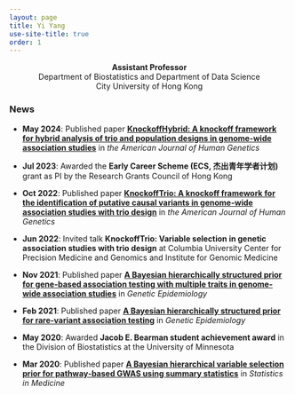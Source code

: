 ```yaml
---
layout: page
title: Yi Yang
use-site-title: true
order: 1
---
```

<p align="center">
  <b>Assistant Professor</b><br />
  Department of Biostatistics and Department of Data Science<br />
  City University of Hong Kong
</p>

<!--- ### [Openings for PhD students in Fall 2025](https://yiyangphd.github.io/openings/) --->
<!--- hidden content --->

### News

- **May 2024**: Published paper [**KnockoffHybrid: A knockoff framework for hybrid analysis of trio and population designs in genome-wide association studies**](https://authors.elsevier.com/a/1jAqCgeXA8s2) in *the American Journal of Human Genetics*

- **Jul 2023**: Awarded the **Early Career Scheme (ECS, 杰出青年学者计划)** grant as PI by the Research Grants Council of Hong Kong

- **Oct 2022**: Published paper [**KnockoffTrio: A knockoff framework for the identification of putative causal variants in genome-wide association studies with trio design**](https://doi.org/10.1016/j.ajhg.2022.08.013) in *the American Journal of Human Genetics*

- **Jun 2022**: Invited talk **KnockoffTrio: Variable selection in genetic association studies with trio design** at Columbia University Center for Precision Medicine and Genomics and Institute for Genomic Medicine

<!-- - **Mar 2022**: Invited talk **Knockoff statistics for variable selection in genetic association studies with trio design** at City University of Hong Kong School of Data Science --->

<!-- - **Dec 2021**: Invited talk **Bayesian hierarchical models and knockoff statistics for variable selection** at the Beijing Normal University Young Scholars Forum --->

- **Nov 2021**: Published paper [**A Bayesian hierarchically structured prior for gene-based association testing with multiple traits in genome-wide association studies**](https://doi.org/10.1002/gepi.22437) in *Genetic Epidemiology*

<!--- - **May 2021**: Contributed talk **Knockoff statistics and applications to genome-wide association studies** at the Statistical Genetics Journal Club of Columbia University Irving Medical Center  --->

- **Feb 2021**: Published paper [**A Bayesian hierarchically structured prior for rare‐variant association testing**](https://doi.org/10.1002/gepi.22379) in *Genetic Epidemiology*

- **May 2020**: Awarded **Jacob E. Bearman student achievement award** in the Division of Biostatistics at the University of Minnesota

- **Mar 2020**: Published paper [**A Bayesian hierarchical variable selection prior for pathway‐based GWAS using summary statistics**](https://doi.org/10.1002/sim.8442) in *Statistics in Medicine*

